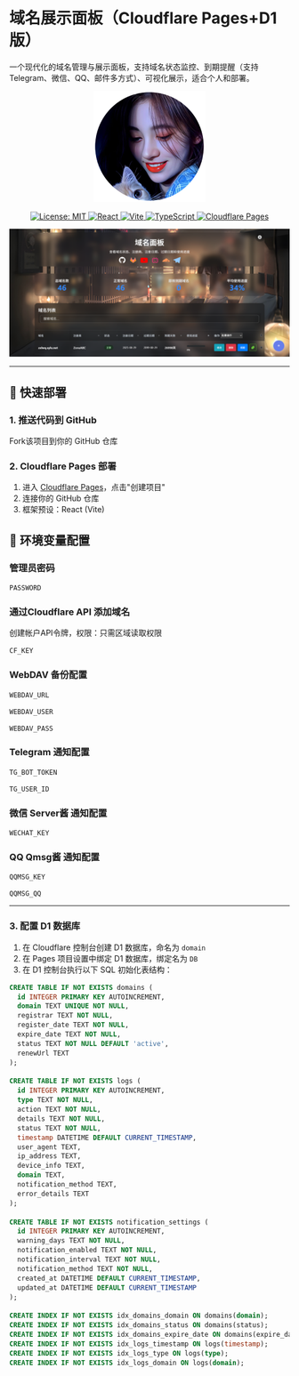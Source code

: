 # 域名展示面板（Cloudflare Pages+D1 版）

一个现代化的域名管理与展示面板，支持域名状态监控、到期提醒（支持 Telegram、微信、QQ、邮件多方式）、可视化展示，适合个人和部署。

<p align="center">
  <img src="./logo.png" alt="logo" />
</p>

<p align="center">
  <a href="https://opensource.org/licenses/MIT">
    <img src="https://img.shields.io/badge/License-MIT-lightgrey.svg?logo=open-source-initiative&logoColor=3DA639" alt="License: MIT">
  </a>
  <a href="https://reactjs.org/">
    <img src="https://img.shields.io/badge/React-18.3.1-lightgrey.svg?logo=react&logoColor=61DAFB" alt="React">
  </a>
  <a href="https://vitejs.dev/">
    <img src="https://img.shields.io/badge/Vite-5.4.8-lightgrey.svg?logo=vite&logoColor=646CFF" alt="Vite">
  </a>
  <a href="https://www.typescriptlang.org/">
    <img src="https://img.shields.io/badge/TypeScript-4.9.5-lightgrey.svg?logo=typescript&logoColor=3178C6" alt="TypeScript">
  </a>
  <a href="https://pages.cloudflare.com/">
    <img src="https://img.shields.io/badge/Cloudflare-Pages-lightgrey.svg?logo=cloudflare&logoColor=F38020" alt="Cloudflare Pages">
  </a>
</p>

![domain](./domain.png)

---


## 🚀 快速部署

### 1. 推送代码到 GitHub
Fork该项目到你的 GitHub 仓库

### 2. Cloudflare Pages 部署
1. 进入 [Cloudflare Pages](https://dash.cloudflare.com)，点击"创建项目"
2. 连接你的 GitHub 仓库
3. 框架预设：React (Vite)

## 🔧 环境变量配置
### 管理员密码
```
PASSWORD
```
### 通过Cloudflare API 添加域名
创建帐户API令牌，权限：只需区域读取权限
```
CF_KEY
```
### WebDAV 备份配置
```
WEBDAV_URL
```
```
WEBDAV_USER
```
```
WEBDAV_PASS
```
### Telegram 通知配置
```
TG_BOT_TOKEN
```
```
TG_USER_ID
```

### 微信 Server酱 通知配置
```
WECHAT_KEY
```
### QQ Qmsg酱 通知配置
```
QQMSG_KEY
```
```
QQMSG_QQ
```


---



### 3. 配置 D1 数据库
1. 在 Cloudflare 控制台创建 D1 数据库，命名为 `domain`
2. 在 Pages 项目设置中绑定 D1 数据库，绑定名为 `DB`
3. 在 D1 控制台执行以下 SQL 初始化表结构：

```sql
CREATE TABLE IF NOT EXISTS domains (
  id INTEGER PRIMARY KEY AUTOINCREMENT,
  domain TEXT UNIQUE NOT NULL,
  registrar TEXT NOT NULL,
  register_date TEXT NOT NULL,
  expire_date TEXT NOT NULL,
  status TEXT NOT NULL DEFAULT 'active',
  renewUrl TEXT
);

CREATE TABLE IF NOT EXISTS logs (
  id INTEGER PRIMARY KEY AUTOINCREMENT,
  type TEXT NOT NULL,
  action TEXT NOT NULL,
  details TEXT NOT NULL,
  status TEXT NOT NULL,
  timestamp DATETIME DEFAULT CURRENT_TIMESTAMP,
  user_agent TEXT,
  ip_address TEXT,
  device_info TEXT,
  domain TEXT,
  notification_method TEXT,
  error_details TEXT
);

CREATE TABLE IF NOT EXISTS notification_settings (
  id INTEGER PRIMARY KEY AUTOINCREMENT,
  warning_days TEXT NOT NULL,
  notification_enabled TEXT NOT NULL,
  notification_interval TEXT NOT NULL,
  notification_method TEXT NOT NULL,
  created_at DATETIME DEFAULT CURRENT_TIMESTAMP,
  updated_at DATETIME DEFAULT CURRENT_TIMESTAMP
);

CREATE INDEX IF NOT EXISTS idx_domains_domain ON domains(domain);
CREATE INDEX IF NOT EXISTS idx_domains_status ON domains(status);
CREATE INDEX IF NOT EXISTS idx_domains_expire_date ON domains(expire_date);
CREATE INDEX IF NOT EXISTS idx_logs_timestamp ON logs(timestamp);
CREATE INDEX IF NOT EXISTS idx_logs_type ON logs(type);
CREATE INDEX IF NOT EXISTS idx_logs_domain ON logs(domain);
```

